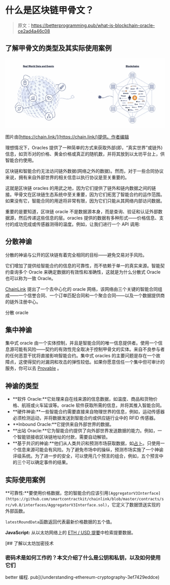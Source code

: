 # 什么是区块链甲骨文？

> 原文：<https://betterprogramming.pub/what-is-blockchain-oracle-ce2ad4a46c08>

## 了解甲骨文的类型及其实际使用案例

![](img/f6d30f0ea6563139e0ee4d97d6b401b4.png)

图片由[https://chain.link/](https://chain.link/)提供。作者编辑

理想情况下，Oracles 提供了一种简单的方式来获取外部(即，“真实世界”或链外)信息，如货币对的价格、黄金价格或真正的随机数，并将其放到以太坊平台上，供智能合约使用。

区块链和智能合约无法访问链外数据(网络之外的数据)。然而，对于一些合同协议来说，拥有来自外部世界的相关信息以执行协议是至关重要的。

这就是区块链 oracles 的用武之地，因为它们提供了链外和链内数据之间的链接。甲骨文在区块链生态系统中至关重要，因为它们拓宽了智能合约的运作范围。如果没有它，智能合同的用途将非常有限，因为它们只能从其网络内部访问数据。

重要的是要知道，区块链 oracle 不是数据源本身，而是查询、验证和认证外部数据源，然后传递这些信息的层。oracles 提供的数据有多种形式——价格信息、支付的成功完成或传感器测得的温度。例如，让我们进行一个 API 调用:

## 分散神谕

分散的神谕与公开的区块链有着完全相同的目标——避免交易对手风险。

它们增加了提供给智能合约的信息的可靠性，而不依赖于单一的真实来源。智能契约查询多个 Oracle 来确定数据的有效性和准确性，这就是为什么分散式 Oracle 也可以称为一致 Oracle。

[ChainLink](https://chainlinklabs.com/) 提出了一个去中心化的 oracle 网络，该网络由三个关键的智能合同组成——一个信誉合同、一个订单匹配合同和一个聚合合同——以及一个数据提供商的链外注册中心。

分散 oracle

## 集中神谕

集中式 oracle 由一个实体控制，并且是智能合同的唯一信息提供者。使用一个信息源可能有风险——契约的有效性完全取决于控制甲骨文的实体。来自不良参与者的任何恶意干扰将直接影响智能合约。集中式 oracles 的主要问题是存在一个故障点，这使得契约对漏洞和攻击的弹性较低。如果你愿意信任一个集中但可审计的服务，你可以去 [Provable](https://provable.xyz/) 。

## 神谕的类型

*   **软件 Oracle:**它处理来自在线来源的信息数据，如温度、商品和货物价格、航班或火车延误等。oracle 软件获取所需的信息，并将其推入智能合同。
*   **硬件神谕:**一些智能合约需要直接来自物理世界的信息，例如，运动传感器必须检测运动，并将数据发送到智能合约或供应链行业中的 RFID 传感器。
*   **Inbound Oracle:**它提供来自外部世界的数据。
*   **出站 Oracle:**它为智能合约提供了向外部世界发送数据的能力。例如，一个智能锁接收区块链地址的付款，需要自动解锁。
*   **基于共识的神谕:**他们从人类共识和预测市场获取数据，如[占卜](https://augur.net/)。只使用一个信息来源可能会有风险。为了避免市场中的操纵，预测市场实施了一个神谕评级系统。为了进一步的安全，可以使用几个预言的组合，例如，五个预言中的三个可以确定事件的结果。

## 实际使用案例

**可靠性:**要使用价格数据，您的智能合约应该引用`[AggregatorV3Interface](https://github.com/smartcontractkit/chainlink/blob/master/contracts/src/v0.8/interfaces/AggregatorV3Interface.sol)`，它定义了数据馈送实现的外部函数。

`latestRoundData`函数返回代表最新价格数据的五个值。

**JavaScript:** 从以太坊网络上的 [ETH / USD 提要](https://kovan.etherscan.io/address/0x9326BFA02ADD2366b30bacB125260Af641031331)中检索提要数据。

[](/understanding-ethereum-cryptography-3ef7429eddce) [## 了解以太坊加密技术

### 密码术是如何工作的？本文介绍了什么是公钥和私钥，以及如何使用它们

better 编程. pub](/understanding-ethereum-cryptography-3ef7429eddce)